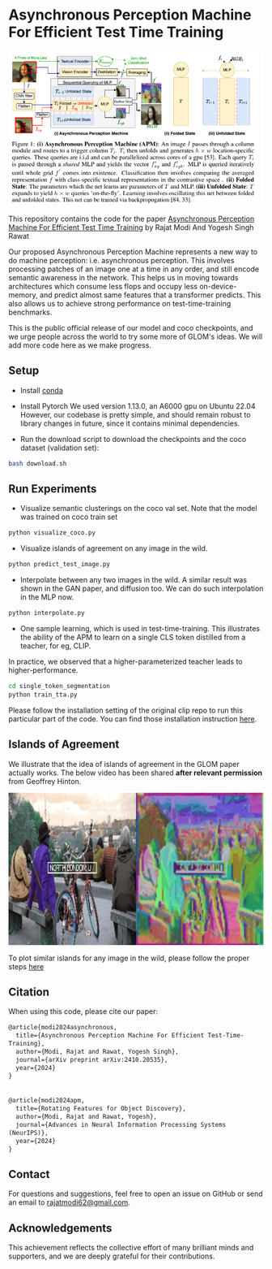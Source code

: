 # Asynchronous Perception Machine For Efficient Test Time Training 

<p align="center">
  <img src="assets/arch.png" alt="Rotating Features for Object Discovery" width="600"/>
</p>

This repository contains the code for the
paper [Asynchronous Perception Machine For Efficient Test Time Training](https://arxiv.org/pdf/2410.20535) by Rajat Modi And Yogesh Singh Rawat

Our proposed Asynchronous Perception Machine represents a new way to do machine perception: i.e. asynchronous perception. This involves processing patches of an image one at a time in any order, and still encode semantic awareness in the network. This helps us in moving towards architectures which consume less flops and occupy less on-device-memory, and predict almost same features that a transformer predicts. This also allows us to achieve strong performance on test-time-training benchmarks. 

This is the public official release of our model and coco checkpoints, and we urge people across the world to try some more of GLOM's ideas. We will add more code here as we make progress. 


## Setup

- Install [conda](https://www.anaconda.com/products/distribution)
- Install Pytorch 
We used version 1.13.0, an A6000 gpu on Ubuntu 22.04 However, our codebase is pretty simple, and should remain robust to library changes in future, since it contains minimal dependencies. 


- Run the download script to download the checkpoints and the coco dataset (validation set):

```bash
bash download.sh
```


## Run Experiments

- Visualize semantic clusterings on the coco val set. Note that the model was trained on coco train set 

```bash
python visualize_coco.py
```

- Visualize islands of agreement on any image in the wild.

```bash
python predict_test_image.py
```

- Interpolate between any two images in the wild. A similar result was shown in the GAN paper, and diffusion too. We can do such interpolation in the MLP now. 

```bash
python interpolate.py
```

- One sample learning, which is used in test-time-training. This illustrates the ability of the APM to learn on a single CLS token distilled from a teacher, for eg, CLIP. 

In practice, we observed that a higher-parameterized teacher leads to higher-performance. 

```bash
cd single_token_segmentation
python train_tta.py
```

Please follow the installation setting of the original clip repo to run this particular part of the code. You can find those installation instruction [here](https://github.com/openai/CLIP).


## Islands of Agreement

We illustrate that the idea of islands of agreement in the GLOM paper actually works. The below video has been shared **after relevant permission** from Geoffrey Hinton. 

<div align="center">
<img src="assets/island_hinton.gif" alt="Hinton's Islands of agreement" width="600" height="300">
</div>

To plot similar islands for any image in the wild, please follow the proper steps [here](https://github.com/rajatmodi62/OccludedActionBenchmark/tree/main?tab=readme-ov-file#glom-hintons-islands-of-agreement)



## Citation

When using this code, please cite our paper:

```
@article{modi2024asynchronous,
  title={Asynchronous Perception Machine For Efficient Test-Time-Training},
  author={Modi, Rajat and Rawat, Yogesh Singh},
  journal={arXiv preprint arXiv:2410.20535},
  year={2024}
}


@article{modi2024apm,
  title={Rotating Features for Object Discovery},
  author={Modi, Rajat and Rawat, Yogesh},
  journal={Advances in Neural Information Processing Systems (NeurIPS)},
  year={2024}
}
```

## Contact

For questions and suggestions, feel free to open an issue on GitHub or send an email
to [rajatmodi62@gmail.com](mailto:rajatmodi62@gmail.com).


## Acknowledgements

This achievement reflects the collective effort of many brilliant minds and supporters, and we are deeply grateful for their contributions.

